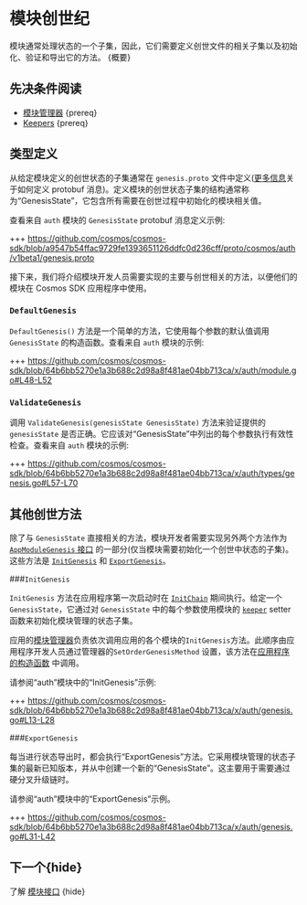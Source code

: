 # 模块创世纪

模块通常处理状态的一个子集，因此，它们需要定义创世文件的相关子集以及初始化、验证和导出它的方法。 {概要}

## 先决条件阅读

- [模块管理器](./module-manager.md) {prereq}
- [Keepers](./keeper.md) {prereq}

## 类型定义

从给定模块定义的创世状态的子集通常在 `genesis.proto` 文件中定义([更多信息](../core/encoding.md#gogoproto)关于如何定义 protobuf 消息)。定义模块的创世状态子集的结构通常称为“GenesisState”，它包含所有需要在创世过程中初始化的模块相关值。

查看来自 `auth` 模块的 `GenesisState` protobuf 消息定义示例:

+++ https://github.com/cosmos/cosmos-sdk/blob/a9547b54ffac9729fe1393651126ddfc0d236cff/proto/cosmos/auth/v1beta1/genesis.proto

接下来，我们将介绍模块开发人员需要实现的主要与创世相关的方法，以便他们的模块在 Cosmos SDK 应用程序中使用。

### `DefaultGenesis`

`DefaultGenesis()` 方法是一个简单的方法，它使用每个参数的默认值调用 `GenesisState` 的构造函数。查看来自 `auth` 模块的示例:

+++ https://github.com/cosmos/cosmos-sdk/blob/64b6bb5270e1a3b688c2d98a8f481ae04bb713ca/x/auth/module.go#L48-L52

### `ValidateGenesis`

调用 `ValidateGenesis(genesisState GenesisState)` 方法来验证提供的 `genesisState` 是否正确。它应该对“GenesisState”中列出的每个参数执行有效性检查。查看来自 `auth` 模块的示例:

+++ https://github.com/cosmos/cosmos-sdk/blob/64b6bb5270e1a3b688c2d98a8f481ae04bb713ca/x/auth/types/genesis.go#L57-L70

## 其他创世方法

除了与 `GenesisState` 直接相关的方法，模块开发者需要实现另外两个方法作为 [`AppModuleGenesis` 接口](./module-manager.md#appmodulegenesis) 的一部分(仅当模块需要初始化一个创世中状态的子集)。这些方法是 [`InitGenesis`](#initgenesis) 和 [`ExportGenesis`](#exportgenesis)。

###`InitGenesis`

`InitGenesis` 方法在应用程序第一次启动时在 [`InitChain`](../core/baseapp.md#initchain) 期间执行。给定一个 `GenesisState`，它通过对 `GenesisState` 中的每个参数使用模块的 [`keeper`](./keeper.md) setter 函数来初始化模块管理的状态子集。

应用的[模块管理器](./module-manager.md#manager)负责依次调用应用的各个模块的`InitGenesis`方法。此顺序由应用程序开发人员通过管理器的`SetOrderGenesisMethod` 设置，该方法在[应用程序的构造函数](../basics/app-anatomy.md#constructor-function) 中调用。

请参阅“auth”模块中的“InitGenesis”示例:

+++ https://github.com/cosmos/cosmos-sdk/blob/64b6bb5270e1a3b688c2d98a8f481ae04bb713ca/x/auth/genesis.go#L13-L28

###`ExportGenesis`

每当进行状态导出时，都会执行“ExportGenesis”方法。它采用模块管理的状态子集的最新已知版本，并从中创建一个新的“GenesisState”。这主要用于需要通过硬分叉升级链时。

请参阅“auth”模块中的“ExportGenesis”示例。

+++ https://github.com/cosmos/cosmos-sdk/blob/64b6bb5270e1a3b688c2d98a8f481ae04bb713ca/x/auth/genesis.go#L31-L42

## 下一个{hide}

了解 [模块接口](module-interfaces.md) {hide} 